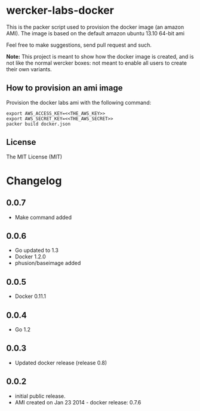 wercker-labs-docker
===================

This is the packer script used to provision the docker image (an amazon AMI).
The image is based on the default amazon ubuntu 13.10 64-bit ami

Feel free to make suggestions, send pull request and such.

__Note:__ This project is meant to show how the docker image is created, and is not
like the normal wercker boxes: not meant to enable all users to create their own variants.

## How to provision an ami image
Provision the docker labs ami with the following command:

``` text
export AWS_ACCESS_KEY=<<THE_AWS_KEY>>
export AWS_SECRET_KEY=<<THE_AWS_SECRET>>
packer build docker.json
```
## License
The MIT License (MIT)

# Changelog

## 0.0.7
* Make command added

## 0.0.6
* Go updated to 1.3
* Docker 1.2.0
* phusion/baseimage added

## 0.0.5
* Docker 0.11.1

## 0.0.4
* Go 1.2

## 0.0.3
* Updated docker release (release 0.8)

## 0.0.2
* initial public release.
* AMI created on Jan 23 2014 - docker release: 0.7.6
